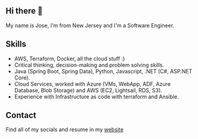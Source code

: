 ## Hi there 👋

My name is Jose, I'm from New Jersey and I'm a Software Engineer.

## Skills

* AWS, Terraform, Docker, all the cloud stuff :) 
* Critical thinking, decision-making and problem solving skills.
* Java (Spring Boot, Spring Data), Python, Javascript, .NET (C#, ASP.NET Core).
* Cloud Services, worked with Azure (VMs, WebApp, ADF, Azure Database, Blob Storage) and AWS (EC2, Lightsail, RDS, S3).
* Experience with Infrastructure as code with terraform and Ansible.

## Contact

Find all of my socials and resume in my [website](https://joselara.dev)

<!--
**realjoselara/realjoselara** is a ✨ _special_ ✨ repository because its `README.md` (this file) appears on your GitHub profile.

Here are some ideas to get you started:

- 🔭 I’m currently working on ...
- 🌱 I’m currently learning ...
- 👯 I’m looking to collaborate on ...
- 🤔 I’m looking for help with ...
- 💬 Ask me about ...
- 📫 How to reach me: ...
- 😄 Pronouns: ...
- ⚡ Fun fact: ...
-->
